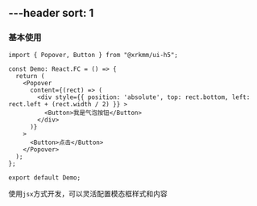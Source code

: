 ---header
sort: 1
---

### 基本使用

```tsx
import { Popover, Button } from "@xrkmm/ui-h5";

const Demo: React.FC = () => {
  return (
    <Popover
      content={(rect) => (
        <div style={{ position: 'absolute', top: rect.bottom, left: rect.left + (rect.width / 2) }} >
          <Button>我是气泡按钮</Button>
        </div>
      )}
    >
      <Button>点击</Button>
    </Popover>
  );
};

export default Demo;
```

使用`jsx`方式开发，可以灵活配置模态框样式和内容

